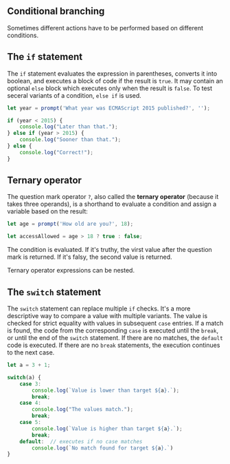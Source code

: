 ## Conditional branching

Sometimes different actions have to be performed based on different conditions.

## The `if` statement

The `if` statement evaluates the expression in parentheses, converts it into boolean, and executes a block of code if the result is `true`. It may contain an optional `else` block which executes only when the result is `false`. To test seceral variants of a condition, `else if` is used.

```js
let year = prompt('What year was ECMAScript 2015 published?', '');

if (year < 2015) {
    console.log("Later than that.");
} else if (year > 2015) {
    console.log("Sooner than that.");
} else {
    console.log("Correct!");
}
```

## Ternary operator

The question mark operator `?`, also called the **ternary operator** (because it takes three operands), is a shorthand to evaluate a condition and assign a variable based on the result:

```js
let age = prompt('How old are you?', 18);

let accessAllowed = age > 18 ? true : false;
```

The condition is evaluated. If it's truthy, the virst value after the question mark is returned. If it's falsy, the second value is returned.

Ternary operator expressions can be nested.

## The `switch` statement

The `switch` statement can replace multiple `if` checks. It's a more descriptive way to compare a value with multiple variants. The value is checked for strict equality with values in subsequent `case` entries. If a match is found, the code from the corresponding `case` is executed until the `break`, or until the end of the `switch` statement. If there are no matches, the `default` code is executed. If there are no `break` statements, the execution continues to the next case.

```js
let a = 3 + 1;

switch(a) {
    case 3:
        console.log(`Value is lower than target ${a}.`);
        break;
    case 4:
        console.log("The values match.");
        break;
    case 5:
        console.log(`Value is higher than target ${a}.`);
        break;
    default:  // executes if no case matches
        console.log(`No match found for target ${a}.`)
}
```
